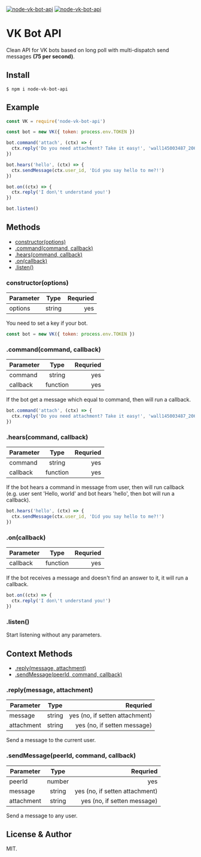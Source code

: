 [![node-vk-bot-api](https://img.shields.io/npm/v/node-vk-bot-api.svg?style=flat-square)](https://www.npmjs.com/package/node-vk-bot-api/)
[![node-vk-bot-api](https://img.shields.io/badge/code%20style-standard-brightgreen.svg?style=flat-square)](http://standardjs.com/)

# VK Bot API

Clean API for VK bots based on long poll with multi-dispatch send messages **(75 per second)**.

## Install

```
$ npm i node-vk-bot-api
```

## Example

```javascript
const VK = require('node-vk-bot-api')

const bot = new VK({ token: process.env.TOKEN })

bot.command('attach', (ctx) => {
  ctx.reply('Do you need attachment? Take it easy!', 'wall145003487_2068')
})

bot.hears('hello', (ctx) => {
  ctx.sendMessage(ctx.user_id, 'Did you say hello to me?!')
})

bot.on((ctx) => {
  ctx.reply('I don\'t understand you!')
})

bot.listen()
```

## Methods

* [constructor(options)](#constructoroptions)
* [.command(command, callback)](#commandcommand-callback)
* [.hears(command, callback)](#hearscommand-callback)
* [.on(callback)](#oncallback)
* [.listen()](#listen)

### constructor(options)

| Parameter  | Type      | Requried  |
| -----------|:---------:| ---------:|
| options    | string    | yes       |

You need to set a key if your bot.

```javascript
const bot = new VK({ token: process.env.TOKEN })
```

### .command(command, callback)

| Parameter  | Type      | Requried  |
| -----------|:---------:| ---------:|
| command    | string    | yes       |
| callback   | function  | yes       |

If the bot get a message which equal to command, then will run a callback.

```javascript
bot.command('attach', (ctx) => {
  ctx.reply('Do you need attachment? Take it easy!', 'wall145003487_2068')
})
```

### .hears(command, callback)

| Parameter  | Type      | Requried  |
| -----------|:---------:| ---------:|
| command    | string    | yes       |
| callback   | function  | yes       |

If the bot hears a command in message from user, then will run callback (e.g. user sent 'Hello, world' and bot hears 'hello', then bot will run a callback).

```javascript
bot.hears('hello', (ctx) => {
  ctx.sendMessage(ctx.user_id, 'Did you say hello to me?!')
})
```

### .on(callback)

| Parameter  | Type      | Requried  |
| -----------|:---------:| ---------:|
| callback   | function  | yes       |

If the bot receives a message and doesn't find an answer to it, it will run a callback.

```javascript
bot.on((ctx) => {
  ctx.reply('I don\'t understand you!')
})
```

### .listen()

Start listening without any parameters.

## Context Methods

* [.reply(message, attachment)](#replymessage-attachment)
* [.sendMessage(peerId, command, callback)](#sendmessagepeerid-command-callback)

### .reply(message, attachment)

| Parameter  | Type      | Requried                         |
| -----------|:---------:| --------------------------------:|
| message    | string    | yes (no, if setten attachment)   |
| attachment | string    | yes (no, if setten message)      |

Send a message to the current user.

### .sendMessage(peerId, command, callback)

| Parameter  | Type      | Requried                         |
| -----------|:---------:| --------------------------------:|
| peerId     | number    | yes                              |
| message    | string    | yes (no, if setten attachment)   |
| attachment | string    | yes (no, if setten message)      |

Send a message to any user.

## License & Author

MIT.
